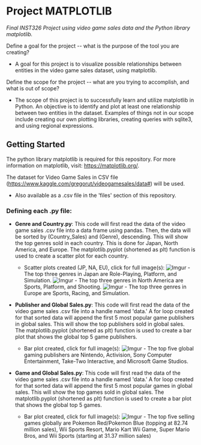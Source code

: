 # Project MATPLOTLIB
*Final INST326 Project using video game sales data and the Python library matplotlib.*

Define a goal for the project -- what is the purpose of the tool you are creating?
- A goal for this project is to visualize possible relationships between entities in the video game sales dataset, using matplotlib.

Define the scope for the project -- what are you trying to accomplish, and what is out of scope?
- The scope of this project is to successfully learn and utilize matplotlib in Python. An objective is to identify and plot at least one relationship between two entities in the dataset. Examples of things not in our scope include creating our own plotting libraries, creating queries with sqlite3, and using regional expressions.

## Getting Started
The python library matplotlib is required for this repository. For more information on matplotlib, visit: https://matplotlib.org/.

The dataset for Video Game Sales in CSV file (https://www.kaggle.com/gregorut/videogamesales/data#) will be used.
- Also available as a .csv file in the 'files' section of this repository.

### Defining each .py file:
- __Genre and Country.py__: This code will first read the data of the video game sales .csv file into a data frame using pandas. Then, the data will be sorted by (Country_Sales) and (Genre), descending. This will show the top genres sold in each country. This is done for Japan, North America, and Europe. The matplotlib.pyplot (shortened as plt) function is used to create a scatter plot for each country.
  - Scatter plots created (JP, NA, EU), click for full image(s):
![Imgur](https://imgur.com/otbcxEv.png)
        - The top three genres in Japan are Role-Playing, Platform, and Simulation.
![Imgur](https://imgur.com/nhFFL9C.png)
        - The top three genres in North America are Sports, Platform, and Shooting.
![Imgur](https://imgur.com/rWi360e.png)
        - The top three genres in Europe are Sports, Racing, and Simulation.

- __Publisher and Global Sales.py__: This code will first read the data of the video game sales .csv file into a handle named 'data.' A for loop created for that sorted data will append the first 5 most popular game publishers in global sales. This will show the top publishers sold in global sales. The matplotlib.pyplot (shortened as plt) function is used to create a bar plot that shows the global top 5 game publishers.
  - Bar plot created, click for full image(s):
  ![Imgur](https://imgur.com/M6kpjm7.png)
        - The top five global gaming publishers are Nintendo, Activision, Sony Computer Entertainment, Take-Two Interactive, and Microsoft Game Studios.

- __Game and Global Sales.py__: This code will first read the data of the video game sales .csv file into a handle named 'data.' A for loop created for that sorted data will append the first 5 most popular games in global sales. This will show the top games sold in global sales. The matplotlib.pyplot (shortened as plt) function is used to create a bar plot that shows the global top 5 games.
  - Bar plot created, click for full image(s):
  ![Imgur](https://imgur.com/ny8Q0tS.png)
        - The top five selling games globally are Pokemon Red/Pokemon Blue (topping at 82.74 million sales), Wii Sports Resort, Mario Kart Wii Game, Super Mario Bros, and Wii Sports (starting at 31.37 million sales)
